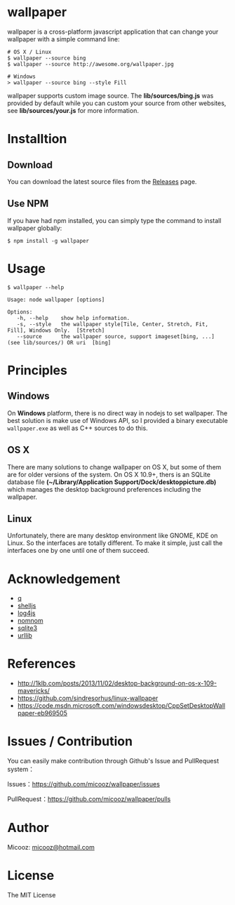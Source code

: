# wallpaper

wallpaper is a cross-platform javascript application that can change your wallpaper with a simple command line:

    # OS X / Linux
    $ wallpaper --source bing
    $ wallpaper --source http://awesome.org/wallpaper.jpg
    
    # Windows
    > wallpaper --source bing --style Fill

wallpaper supports custom image source. The **lib/sources/bing.js** was provided by default while you can custom your source from other websites, see **lib/sources/your.js** for more information.

# Installtion

## Download

You can download the latest source files from the [Releases](https://github.com/micooz/wallpaper/releases) page.

## Use NPM

If you have had npm installed, you can simply type the command to install wallpaper globally:

    $ npm install -g wallpaper
   
# Usage

    $ wallpaper --help
    
    Usage: node wallpaper [options]
    
    Options:
       -h, --help    show help information.
       -s, --style   the wallpaper style[Tile, Center, Stretch, Fit, Fill], Windows Only.  [Stretch]
       --source      the wallpaper source, support imageset[bing, ...] (see lib/sources/) OR uri  [bing]

# Principles

## Windows

On **Windows** platform, there is no direct way in nodejs to set wallpaper. The best solution is make use of Windows API, so I provided a binary executable `wallpaper.exe` as well as C++ sources to do this.

## OS X

There are many solutions to change wallpaper on OS X, but some of them are for older versions of the system. On OS X 10.9+, thers is an SQLite database file **(~/Library/Application Support/Dock/desktoppicture.db)** which manages the desktop background preferences including the wallpaper.

## Linux

Unfortunately, there are many desktop environment like GNOME, KDE on Linux. So the interfaces are totally different. To make it simple, just call the interfaces one by one until one of them succeed.

# Acknowledgement

* [q](https://github.com/kriskowal/q)
* [shelljs](http://github.com/arturadib/shelljs)
* [log4js](https://github.com/nomiddlename/log4js-node)
* [nomnom](http://github.com/harthur/nomnom)
* [sqlite3](http://github.com/mapbox/node-sqlite3)
* [urllib](http://github.com/node-modules/urllib)

# References

* http://1klb.com/posts/2013/11/02/desktop-background-on-os-x-109-mavericks/
* https://github.com/sindresorhus/linux-wallpaper
* https://code.msdn.microsoft.com/windowsdesktop/CppSetDesktopWallpaper-eb969505

# Issues / Contribution

You can easily make contribution through Github's Issue and PullRequest system：

Issues：https://github.com/micooz/wallpaper/issues

PullRequest：https://github.com/micooz/wallpaper/pulls

# Author
Micooz: micooz@hotmail.com

# License
The MIT License